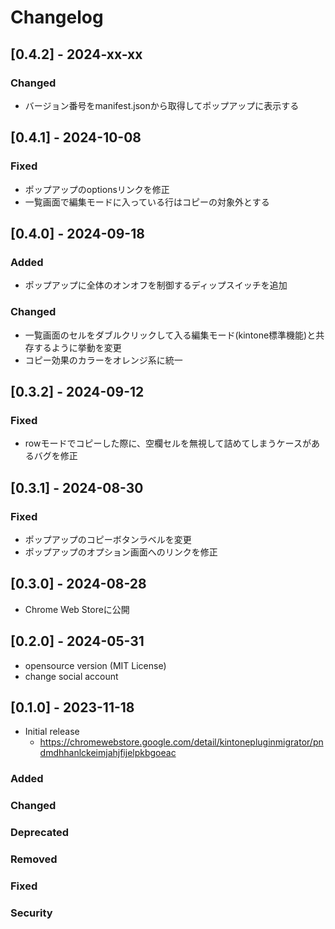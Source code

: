 # Changelog

## [0.4.2] - 2024-xx-xx
### Changed
- バージョン番号をmanifest.jsonから取得してポップアップに表示する

## [0.4.1] - 2024-10-08
### Fixed
- ポップアップのoptionsリンクを修正
- 一覧画面で編集モードに入っている行はコピーの対象外とする

## [0.4.0] - 2024-09-18
### Added
- ポップアップに全体のオンオフを制御するディップスイッチを追加

### Changed
- 一覧画面のセルをダブルクリックして入る編集モード(kintone標準機能)と共存するように挙動を変更
- コピー効果のカラーをオレンジ系に統一

## [0.3.2] - 2024-09-12
### Fixed
- rowモードでコピーした際に、空欄セルを無視して詰めてしまうケースがあるバグを修正

## [0.3.1] - 2024-08-30
### Fixed
- ポップアップのコピーボタンラベルを変更
- ポップアップのオプション画面へのリンクを修正

## [0.3.0] - 2024-08-28
- Chrome Web Storeに公開

## [0.2.0] - 2024-05-31
- opensource version (MIT License)
- change social account

## [0.1.0] - 2023-11-18
- Initial release
    - https://chromewebstore.google.com/detail/kintonepluginmigrator/pndmdhhanlckeimjahjfijelpkbgoeac
  
### Added
### Changed
### Deprecated
### Removed
### Fixed
### Security
